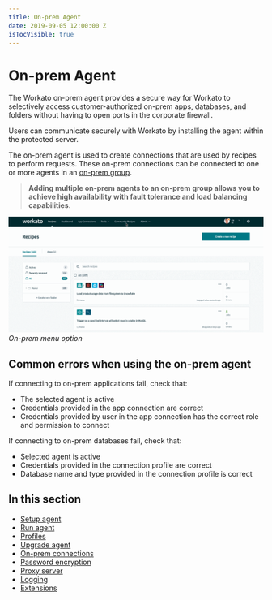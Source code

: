 ```yaml
---
title: On-prem Agent
date: 2019-09-05 12:00:00 Z
isTocVisible: true
---
```


# On-prem Agent
The Workato on-prem agent provides a secure way for Workato to selectively access customer-authorized on-prem apps, databases, and folders without having to open ports in the corporate firewall.

Users can communicate securely with Workato by installing the agent within the protected server.

The on-prem agent is used to create connections that are used by recipes to perform requests. These on-prem connections can be connected to one or more agents in an [on-prem group](/on-prem/groups.md).

> **Adding multiple on-prem agents to an on-prem group allows you to achieve high availability with fault tolerance and load balancing capabilities.**

![On-prem menu option](/assets/images/on-prem/navigate-to-opa.gif)
*On-prem menu option*

## Common errors when using the on-prem agent
If connecting to on-prem applications fail, check that:
- The selected agent is active
- Credentials provided in the app connection are correct
- Credentials provided by user in the app connection has the correct role and permission to connect

If connecting to on-prem databases fail, check that:
- Selected agent is active
- Credentials provided in the connection profile are correct
- Database name and type provided in the connection profile is correct

## In this section
* [Setup agent](/on-prem/agents/setup.md)
* [Run agent](/on-prem/agents/run.md)
* [Profiles](/on-prem/agents/profile.md)
* [Upgrade agent](/on-prem/agents/upgrade.md)
* [On-prem connections](/on-prem/agents/connection.md)
* [Password encryption](/on-prem/agents/password-encryption.md)
* [Proxy server](/on-prem/agents/proxy.md)
* [Logging](/on-prem/agents/logging.md)
* [Extensions](/on-prem/agents/extension.md)
